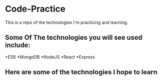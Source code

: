 # Code-Practice

This is a repo of the technologies I'm practicing and learning.

## Some Of The technologies you will see used include:

*ES6
*MongoDB
*NodeJS
*React
*Express

## Here are some of the technologies I hope to learn
